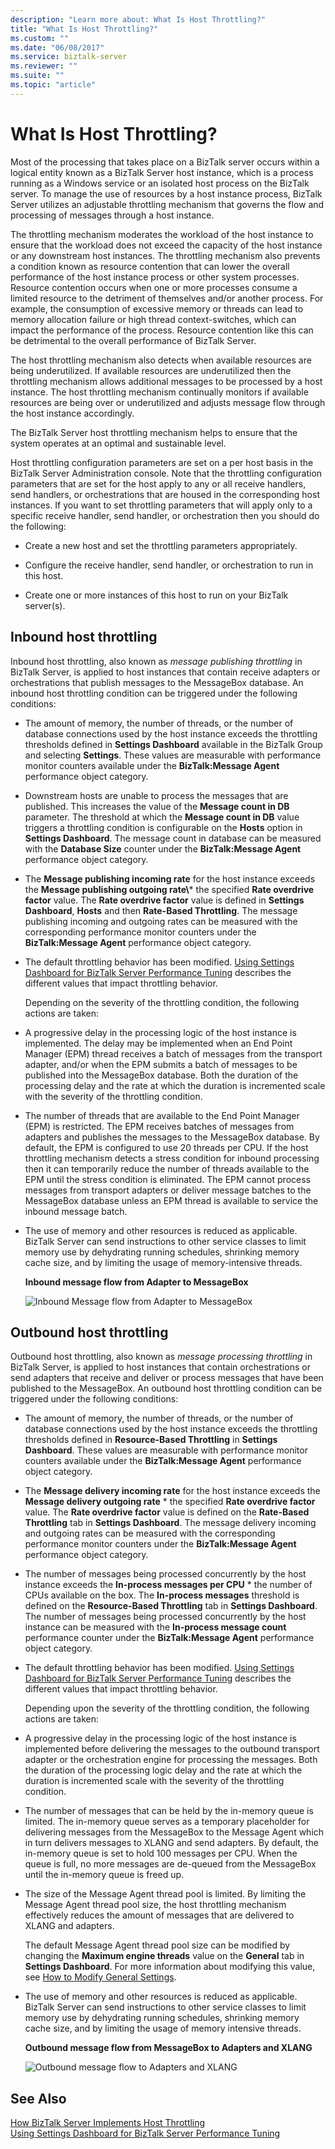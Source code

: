 ```yaml
---
description: "Learn more about: What Is Host Throttling?"
title: "What Is Host Throttling?"
ms.custom: ""
ms.date: "06/08/2017"
ms.service: biztalk-server
ms.reviewer: ""
ms.suite: ""
ms.topic: "article"
---
```

# What Is Host Throttling?
Most of the processing that takes place on a BizTalk server occurs within a logical entity known as a BizTalk Server host instance, which is a process running as a Windows service or an isolated host process on the BizTalk server. To manage the use of resources by a host instance process, BizTalk Server utilizes an adjustable throttling mechanism that governs the flow and processing of messages through a host instance.  
  
 The throttling mechanism moderates the workload of the host instance to ensure that the workload does not exceed the capacity of the host instance or any downstream host instances. The throttling mechanism also prevents a condition known as resource contention that can lower the overall performance of the host instance process or other system processes. Resource contention occurs when one or more processes consume a limited resource to the detriment of themselves and/or another process. For example, the consumption of excessive memory or threads can lead to memory allocation failure or high thread context-switches, which can impact the performance of the process. Resource contention like this can be detrimental to the overall performance of BizTalk Server.  
  
 The host throttling mechanism also detects when available resources are being underutilized. If available resources are underutilized then the throttling mechanism allows additional messages to be processed by a host instance. The host throttling mechanism continually monitors if available resources are being over or underutilized and adjusts message flow through the host instance accordingly.  
  
 The BizTalk Server host throttling mechanism helps to ensure that the system operates at an optimal and sustainable level.  
  
 Host throttling configuration parameters are set on a per host basis in the BizTalk Server Administration console. Note that the throttling configuration parameters that are set for the host apply to any or all receive handlers, send handlers, or orchestrations that are housed in the corresponding host instances. If you want to set throttling parameters that will apply only to a specific receive handler, send handler, or orchestration then you should do the following:  
  
-   Create a new host and set the throttling parameters appropriately.  
  
-   Configure the receive handler, send handler, or orchestration to run in this host.  
  
-   Create one or more instances of this host to run on your BizTalk server(s).  
  
## Inbound host throttling  
 Inbound host throttling, also known as *message publishing throttling* in BizTalk Server, is applied to host instances that contain receive adapters or orchestrations that publish messages to the MessageBox database. An inbound host throttling condition can be triggered under the following conditions:  
  
- The amount of memory, the number of threads, or the number of database connections used by the host instance exceeds the throttling thresholds defined in **Settings Dashboard** available in the BizTalk Group and selecting **Settings**. These values are measurable with performance monitor counters available under the **BizTalk:Message Agent** performance object category.  
  
- Downstream hosts are unable to process the messages that are published. This increases the value of the **Message count in DB** parameter. The threshold at which the **Message count in DB** value triggers a throttling condition is configurable on the **Hosts** option in **Settings Dashboard**. The message count in database can be measured with the **Database Size** counter under the **BizTalk:Message Agent** performance object category.  
  
- The **Message publishing incoming rate** for the host instance exceeds the **Message publishing outgoing rate\\*** the specified **Rate overdrive factor** value. The **Rate overdrive factor** value is defined in **Settings Dashboard**, **Hosts** and then **Rate-Based Throttling**. The message publishing incoming and outgoing rates can be measured with the corresponding performance monitor counters under the **BizTalk:Message Agent** performance object category.  
  
- The default throttling behavior has been modified. [Using Settings Dashboard for BizTalk Server Performance Tuning](../core/using-settings-dashboard-for-biztalk-server-performance-tuning.md) describes the different values that impact throttling behavior.  
  
  Depending on the severity of the throttling condition, the following actions are taken:  
  
- A progressive delay in the processing logic of the host instance is implemented. The delay may be implemented when an End Point Manager (EPM) thread receives a batch of messages from the transport adapter, and/or when the EPM submits a batch of messages to be published into the MessageBox database. Both the duration of the processing delay and the rate at which the duration is incremented scale with the severity of the throttling condition.  
  
- The number of threads that are available to the End Point Manager (EPM) is restricted. The EPM receives batches of messages from adapters and publishes the messages to the MessageBox database. By default, the EPM is configured to use 20 threads per CPU. If the host throttling mechanism detects a stress condition for inbound processing then it can temporarily reduce the number of threads available to the EPM until the stress condition is eliminated. The EPM cannot process messages from transport adapters or deliver message batches to the MessageBox database unless an EPM thread is available to service the inbound message batch.  
  
- The use of memory and other resources is reduced as applicable. BizTalk Server can send instructions to other service classes to limit memory use by dehydrating running schedules, shrinking memory cache size, and by limiting the usage of memory-intensive threads.  
  
  **Inbound message flow from Adapter to MessageBox**  
  
  ![Inbound Message flow from Adapter to MessageBox](../core/media/inboundmsgflow.gif "InboundMsgFlow")  
  
## Outbound host throttling  
 Outbound host throttling, also known as *message processing throttling* in BizTalk Server, is applied to host instances that contain orchestrations or send adapters that receive and deliver or process messages that have been published to the MessageBox. An outbound host throttling condition can be triggered under the following conditions:  
  
- The amount of memory, the number of threads, or the number of database connections used by the host instance exceeds the throttling thresholds defined in **Resource-Based Throttling** in **Settings Dashboard**. These values are measurable with performance monitor counters available under the **BizTalk:Message Agent** performance object category.  
  
- The **Message delivery incoming rate** for the host instance exceeds the **Message delivery outgoing rate** \* the specified **Rate overdrive factor** value. The **Rate overdrive factor** value is defined on the **Rate-Based Throttling** tab in **Settings Dashboard**. The message delivery incoming and outgoing rates can be measured with the corresponding performance monitor counters under the **BizTalk:Message Agent** performance object category.  
  
- The number of messages being processed concurrently by the host instance exceeds the **In-process messages per CPU** \* the number of CPUs available on the box. The **In-process messages** threshold is defined on the **Resource-Based Throttling** tab in **Settings Dashboard**. The number of messages being processed concurrently by the host instance can be measured with the **In-process message count** performance counter under the **BizTalk:Message Agent** performance object category.  
  
- The default throttling behavior has been modified. [Using Settings Dashboard for BizTalk Server Performance Tuning](../core/using-settings-dashboard-for-biztalk-server-performance-tuning.md) describes the different values that impact throttling behavior.  
  
  Depending upon the severity of the throttling condition, the following actions are taken:  
  
- A progressive delay in the processing logic of the host instance is implemented before delivering the messages to the outbound transport adapter or the orchestration engine for processing the messages. Both the duration of the processing logic delay and the rate at which the duration is incremented scale with the severity of the throttling condition.  
  
- The number of messages that can be held by the in-memory queue is limited. The in-memory queue serves as a temporary placeholder for delivering messages from the MessageBox to the Message Agent which in turn delivers messages to XLANG and send adapters. By default, the in-memory queue is set to hold 100 messages per CPU. When the queue is full, no more messages are de-queued from the MessageBox until the in-memory queue is freed up.  
  
- The size of the Message Agent thread pool is limited. By limiting the Message Agent thread pool size, the host throttling mechanism effectively reduces the amount of messages that are delivered to XLANG and adapters.  
  
   The default Message Agent thread pool size can be modified by changing the **Maximum engine threads** value on the **General** tab in **Settings Dashboard**. For more information about modifying this value, see [How to Modify General Settings](../core/how-to-modify-general-settings.md).  
  
- The use of memory and other resources is reduced as applicable. BizTalk Server can send instructions to other service classes to limit memory use by dehydrating running schedules, shrinking memory cache size, and by limiting the usage of memory intensive threads.  
  
  **Outbound message flow from MessageBox to Adapters and XLANG**  
  
  ![Outbound message flow to Adapters and XLANG](../core/media/outboundmsgflow.gif "OutboundMsgFlow")  
  
## See Also  
 [How BizTalk Server Implements Host Throttling](../core/how-biztalk-server-implements-host-throttling.md)   
 [Using Settings Dashboard for BizTalk Server Performance Tuning](../core/using-settings-dashboard-for-biztalk-server-performance-tuning.md)
